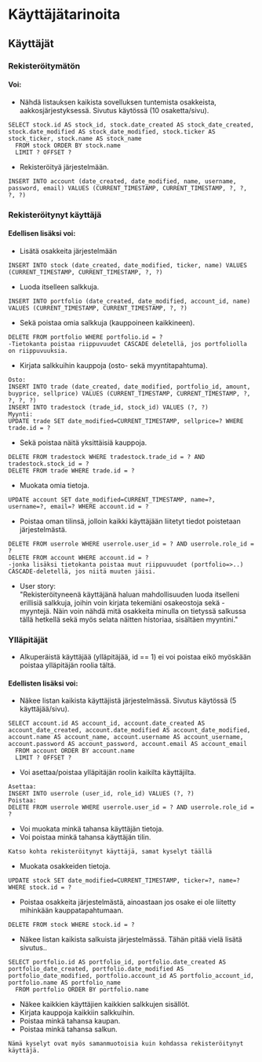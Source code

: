 # Käyttäjätarinoita

## Käyttäjät

### Rekisteröitymätön
#### Voi:  
- Nähdä listauksen kaikista sovelluksen tuntemista osakkeista, aakkosjärjestyksessä. Sivutus käytössä (10 osaketta/sivu).
```
SELECT stock.id AS stock_id, stock.date_created AS stock_date_created, stock.date_modified AS stock_date_modified, stock.ticker AS stock_ticker, stock.name AS stock_name
  FROM stock ORDER BY stock.name
  LIMIT ? OFFSET ?
```
- Rekisteröityä järjestelmään.
```
INSERT INTO account (date_created, date_modified, name, username, password, email) VALUES (CURRENT_TIMESTAMP, CURRENT_TIMESTAMP, ?, ?, ?, ?)
```

### Rekisteröitynyt käyttäjä
#### Edellisen lisäksi voi:
- Lisätä osakkeita järjestelmään
```
INSERT INTO stock (date_created, date_modified, ticker, name) VALUES (CURRENT_TIMESTAMP, CURRENT_TIMESTAMP, ?, ?)
```
- Luoda itselleen salkkuja.
```
INSERT INTO portfolio (date_created, date_modified, account_id, name) VALUES (CURRENT_TIMESTAMP, CURRENT_TIMESTAMP, ?, ?)
```
  - Sekä poistaa omia salkkuja (kauppoineen kaikkineen).
  ```
  DELETE FROM portfolio WHERE portfolio.id = ?
  -Tietokanta poistaa riippuvuudet CASCADE deletellä, jos portfoliolla on riippuvuuksia.
  ```

- Kirjata salkkuihin kauppoja (osto- sekä myyntitapahtuma).
```
Osto:
INSERT INTO trade (date_created, date_modified, portfolio_id, amount, buyprice, sellprice) VALUES (CURRENT_TIMESTAMP, CURRENT_TIMESTAMP, ?, ?, ?, ?)
INSERT INTO tradestock (trade_id, stock_id) VALUES (?, ?)
Myynti:
UPDATE trade SET date_modified=CURRENT_TIMESTAMP, sellprice=? WHERE trade.id = ?
```
  - Sekä poistaa näitä yksittäisiä kauppoja.
  ```
  DELETE FROM tradestock WHERE tradestock.trade_id = ? AND tradestock.stock_id = ?
  DELETE FROM trade WHERE trade.id = ?
  ```
- Muokata omia tietoja.
```
UPDATE account SET date_modified=CURRENT_TIMESTAMP, name=?, username=?, email=? WHERE account.id = ?
```
- Poistaa oman tilinsä, jolloin kaikki käyttäjään liitetyt tiedot poistetaan järjestelmästä.
```
DELETE FROM userrole WHERE userrole.user_id = ? AND userrole.role_id = ?
DELETE FROM account WHERE account.id = ?
-jonka lisäksi tietokanta poistaa muut riippuvuudet (portfolio=>..) CASCADE-deletellä, jos niitä muuten jäisi.
```

- User story:  
  "Rekisteröityneenä käyttäjänä haluan mahdollisuuden luoda itselleni erillisiä salkkuja, joihin voin kirjata tekemiäni osakeostoja sekä -myyntejä. Näin voin nähdä mitä osakkeita minulla on tietyssä salkussa tällä hetkellä sekä myös selata näitten historiaa, sisältäen myyntini."

### Ylläpitäjät
- Alkuperäistä käyttäjää (ylläpitäjää, id == 1) ei voi poistaa eikö myöskään poistaa ylläpitäjän roolia tältä.

#### Edellisten lisäksi voi:
- Näkee listan kaikista käyttäjistä järjestelmässä. Sivutus käytössä (5 käyttäjää/sivu).
```
SELECT account.id AS account_id, account.date_created AS account_date_created, account.date_modified AS account_date_modified, account.name AS account_name, account.username AS account_username, account.password AS account_password, account.email AS account_email
  FROM account ORDER BY account.name
  LIMIT ? OFFSET ?
```
- Voi asettaa/poistaa ylläpitäjän roolin kaikilta käyttäjilta.
```
Asettaa:
INSERT INTO userrole (user_id, role_id) VALUES (?, ?)
Poistaa:
DELETE FROM userrole WHERE userrole.user_id = ? AND userrole.role_id = ?
```
- Voi muokata minkä tahansa käyttäjän tietoja.
- Voi poistaa minkä tahansa käyttäjän tilin.
```
Katso kohta rekisteröitynyt käyttäjä, samat kyselyt täällä
```

- Muokata osakkeiden tietoja.
```
UPDATE stock SET date_modified=CURRENT_TIMESTAMP, ticker=?, name=? WHERE stock.id = ?
```
- Poistaa osakkeita järjestelmästä, ainoastaan jos osake ei ole liitetty mihinkään kauppatapahtumaan.
```
DELETE FROM stock WHERE stock.id = ?
```
- Näkee listan kaikista salkuista järjestelmässä. Tähän pitää vielä lisätä sivutus..
```
SELECT portfolio.id AS portfolio_id, portfolio.date_created AS portfolio_date_created, portfolio.date_modified AS portfolio_date_modified, portfolio.account_id AS portfolio_account_id, portfolio.name AS portfolio_name
  FROM portfolio ORDER BY portfolio.name
```
- Näkee kaikkien käyttäjien kaikkien salkkujen sisällöt.
- Kirjata kauppoja kaikkiin salkkuihin.
- Poistaa minkä tahansa kaupan.
- Poistaa minkä tahansa salkun.
```
Nämä kyselyt ovat myös samanmuotoisia kuin kohdassa rekisteröitynyt käyttäjä.
```
